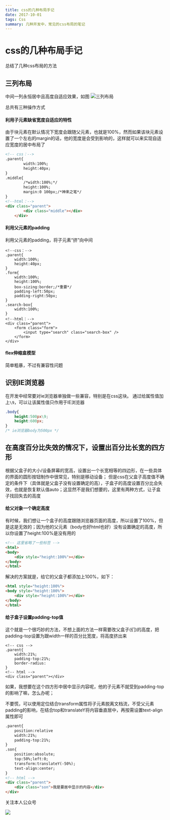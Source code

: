 ```yaml
---
title: css的几种布局手记
date: 2017-10-01
tags: Css
summary: 几种开发中，常见的css布局的笔记
---
```


# css的几种布局手记
总结了几种css布局的方法

## 三列布局
中间一列永恒居中且高度自适应效果，如图
![三列布局](https://blogs-1257826393.cos.ap-shenzhen-fsi.myqcloud.com/15281227413351.jpg)

总共有三种操作方式

#### 利用子元素缺省宽度自适应的特性
由于块元素在默认情况下宽度会跟随父元素，也就是100%，然而如果该块元素设置了一个左右的margin的话，他的宽度是会受到影响的，这样就可以来实现自适应宽度的居中布局了

```html
<!-- css：-->
.parent{
		width:100%;
		height:40px;
}
.middle{
		/*width:100%;*/
		height:100%;
		margin:0 100px;/*神来之笔*/
}
<!--html：-->
<div class="parent">
		<div class="middle"></div>
	</div>
```
#### 利用父元素的padding
利用父元素的padding，将子元素“挤”向中间

```
<!--css：-->
.parent{
    width:100%;
    height:40px;
}
.form{
    width:100%;
    height:100%;
    box-sizing:border;/*重要*/
    padding-left:50px;
    padding-right:50px;
}
.search-box{
    width:100%;
}
<!--html：-->
<div class="parent">
    <form class="form">
        <input type="search" class="search-box" />
    </form>
</div>
```
#### flex伸缩盒模型
简单粗暴，不过有兼容性问题

## 识别IE浏览器
在开发中经常要对ie浏览器单独做一些兼容，特别是在css这块。
通过给属性值加上`\9`，可以让该属性值只作用于IE浏览器

```css
.body{
    height:500px\9;
    height:600px;
}
/* ie浏览器body为500px */
```

## 在高度百分比失效的情况下，设置出百分比长宽的四方形
根据父盒子的大小/设备屏幕的宽高，设置出一个长宽相等的四边形，在一些具体的界面的圆形按钮制作中很常见，特别是移动设备；
但是css在父盒子高度值不确定的条件下（具体就是父盒子没有设置确定的高），子盒子的高度设置百分比会失效，也就是恢复默认值auto；这显然不是我们想要的，这里有两种方式，让子盒子找回失去的高度

#### 给父对象一个确定高度
有时候，我们想让一个盒子的高度跟随浏览器页面的高度，所以设置了100%，但是这是无效的；因为他的父元素（body也好html也好）没有设置确定的高度，所以你设置了height:100%是没有用的

```html
<!-- 这里省略了一些标签 -->
<html>
<body>
    <div style="height:100%"></div>
</body>
</html>
```

解决的方案就是，给它的父盒子都添加上100%，如下：

```html
<html style="height:100%">
<body style="height:100%">
    <div style="height:100%"></div>
</body>
</html>
```
#### 给子盒子设置padding-top值
这个就是一个很巧妙的方法，不想上面的方法一样需要改父盒子(们)的高度，把padding-top设置为跟width一样的百分比宽度，将高度挤出来

```
<!-- css -->
.parent{
    width:21%;
    padding-top:21%;
    border-radius:
}
<!-- html -->
<div class="parent"></div>
```
如果，我想要在这个四方形中居中显示内容呢，他的子元素不就受到padding-top的影响了嘛，怎么办呢；

不要慌，可以使用定位结合transform属性将子元素脱离文档流，不受父元素padding的影响，在结合top和translateY将内容垂直居中，再按需设置text-align属性即可

```html
.parent{
    position:relative
    width:21%;
    padding-top:21%;
}
.son{
    position:absolute;
    top:50%;left:0;
    transform:translateY(-50%);
    text-align:center;
}
<!-- html -->
<div class="parent">
    <div class="son">我是要居中显示的内容</div>
</div>
```

关注本人公众号

![](https://blogs-1257826393.cos.ap-shenzhen-fsi.myqcloud.com/qrcode_for_gh_373ae200ef34_344.jpg)